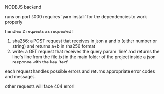 NODEJS backend

runs on port 3000
requires 'yarn install' for the dependencies to work properly

handles 2 requests as requested!
1) sha256: a POST request that receives in json a and b (either number or string) and returns a+b in sha256 format
2) write: a GET request that receives the query param 'line' and returns the line's line from the file.txt in the main folder of the project inside a json response with the key 'text'

each request handles possible errors and returns appropriate error codes and messages.

other requests will face 404 error!
